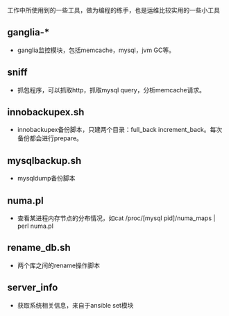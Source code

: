 工作中所使用到的一些工具，做为编程的练手，也是运维比较实用的一些小工具

ganglia-*
--------------
* ganglia监控模块，包括memcache，mysql，jvm GC等。

sniff
--------------
* 抓包程序，可以抓取http，抓取mysql query，分析memcache请求。

innobackupex.sh
--------------
* innobackupex备份脚本，只建两个目录：full_back increment_back。每次备份都会进行prepare。

mysqlbackup.sh 
-------------
* mysqldump备份脚本

numa.pl
-------------
* 查看某进程内存节点的分布情况，如cat /proc/[mysql pid]/numa_maps | perl numa.pl

rename_db.sh
-------------
* 两个库之间的rename操作脚本

server_info
------------
* 获取系统相关信息，来自于ansible set模块
